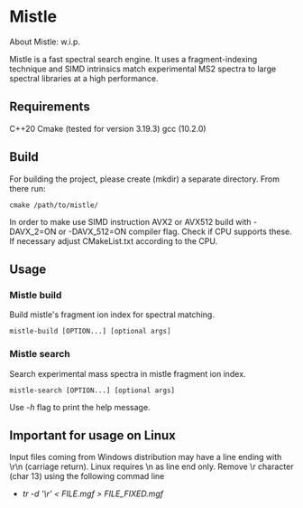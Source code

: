 # Mistle

About Mistle: w.i.p.

Mistle is a fast spectral search engine. It uses a fragment-indexing technique and SIMD intrinsics match experimental MS2 spectra to large spectral libraries at a high performance.
## Requirements

C++20
Cmake (tested for version 3.19.3)
gcc (10.2.0)

## Build

For building the project, please create (mkdir) a separate directory. From there run:

    cmake /path/to/mistle/
    
In order to make use SIMD instruction AVX2 or AVX512 build with -DAVX_2=ON or -DAVX_512=ON compiler flag. Check if CPU supports these. If necessary adjust CMakeList.txt according to the CPU.

## Usage

### Mistle build

Build mistle's fragment ion index for spectral matching.

    mistle-build [OPTION...] [optional args]

### Mistle search

Search experimental mass spectra in mistle fragment ion index.


    mistle-search [OPTION...] [optional args]

Use *-h* flag to print the help message. 

## Important for usage on Linux
Input files coming from Windows distribution may have a line ending with \r\n (carriage return). Linux requires \n as line end only.
Remove \r character (char 13) using the following commad line
* *tr -d '\r' < FILE.mgf > FILE_FIXED.mgf*
